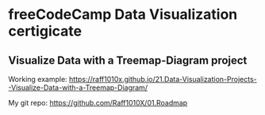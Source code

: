 # freeCodeCamp Data Visualization certigicate

## Visualize Data with a Treemap-Diagram project

Working example: https://raff1010x.github.io/21.Data-Visualization-Projects--Visualize-Data-with-a-Treemap-Diagram/

My git repo: https://github.com/Raff1010X/01.Roadmap